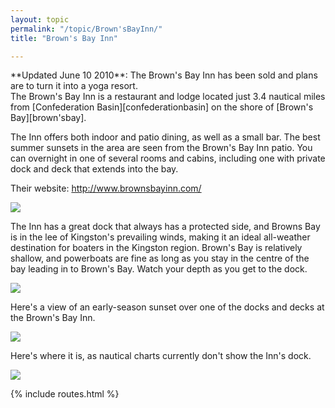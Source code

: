 ```yaml
---
layout: topic
permalink: "/topic/Brown'sBayInn/"
title: "Brown's Bay Inn"

---
```


<div class="notice">**Updated June 10 2010**:  The Brown's Bay Inn has been sold and plans are to turn it into a yoga resort.</div>
The Brown's Bay Inn is a restaurant and lodge located just 3.4 nautical miles from [Confederation Basin][confederationbasin] on the shore of [Brown's Bay][brown'sbay].

The Inn offers both indoor and patio dining, as well as a small bar.  The best summer sunsets in the area are seen from the Brown's Bay Inn patio.  You can overnight in one of several rooms and cabins, including one with private dock and deck that extends into the bay.

Their website: http://www.brownsbayinn.com/

<img src="http://k7waterfront.org/Images/BrownsBayInn01.jpg">

The Inn has a great dock that always has a protected side, and Browns Bay is in the lee of Kingston's prevailing winds, making it an ideal all-weather destination for boaters in the Kingston region.  Brown's Bay is relatively shallow, and powerboats are fine as long as you stay in the centre of the bay leading in to Brown's Bay.  Watch your depth as you get to the dock.

<img src="http://k7waterfront.org/Images/BrownsBayInn02.jpg">

Here's a view of an early-season sunset over one of the docks and decks at the Brown's Bay Inn.

<img src="http://k7waterfront.org/Images/BrownsBayInn03.jpg">


Here's where it is, as nautical charts currently don't show the Inn's dock.

<img src="http://k7waterfront.org/Images/Chart-BrownsBayInn.jpg">

{% include routes.html %}
